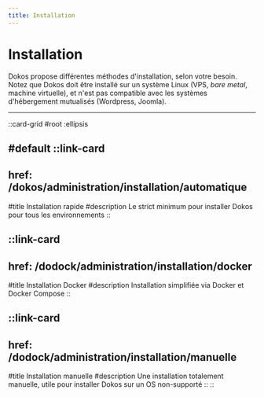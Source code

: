 ```yaml
---
title: Installation
---
```


# Installation

Dokos propose différentes méthodes d'installation, selon votre besoin.  
Notez que Dokos doit être installé sur un système Linux (VPS, *bare metal*, machine virtuelle), et n'est pas compatible avec les systèmes d'hébergement mutualisés (Wordpress, Joomla).

---

::card-grid
#root
:ellipsis

#default
  ::link-card
  ---
  href: /dokos/administration/installation/automatique
  ---
  #title
  Installation rapide
  #description
  Le strict minimum pour installer Dokos pour tous les environnements
  ::

  ::link-card
  ---
  href: /dodock/administration/installation/docker
  ---
  #title
  Installation Docker
  #description
  Installation simplifiée via Docker et Docker Compose
  ::

  ::link-card
  ---
  href: /dodock/administration/installation/manuelle
  ---
  #title
  Installation manuelle
  #description
  Une installation totalement manuelle, utile pour installer Dokos sur un OS non-supporté
  ::
::
